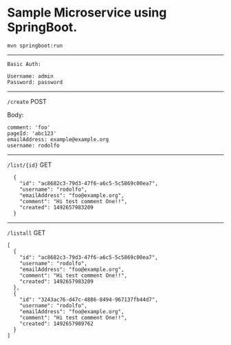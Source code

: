 # Sample Microservice using SpringBoot. 


`mvn springboot:run`

---


```
Basic Auth:

Username: admin
Password: password
```

---


`/create` POST

Body:
```
comment: 'foo'
pageId: 'abc123'
emailAddress: example@example.org
username: rodolfo
```

---

`/list/{id}` GET

```
  {
    "id": "ac8682c3-79d3-47f6-a6c5-5c5869c00ea7",
    "username": "rodolfo",
    "emailAddress": "foo@example.org",
    "comment": "Hi test comment One!!",
    "created": 1492657983209
  }
```
---

`/listall` GET

```
[
  {
    "id": "ac8682c3-79d3-47f6-a6c5-5c5869c00ea7",
    "username": "rodolfo",
    "emailAddress": "foo@example.org",
    "comment": "Hi test comment One!!",
    "created": 1492657983209
  },
  {
    "id": "3243ac76-d47c-4886-8494-967137fb44d7",
    "username": "rodolfo",
    "emailAddress": "foo@example.org",
    "comment": "Hi test comment One!!",
    "created": 1492657989762
  }
]
```
